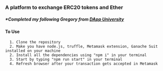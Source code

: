 ### A platform to exchange ERC20 tokens and Ether

##### \*Completed my following Gregory from [DApp University](https://www.dappuniversity.com/)

#### To Use

      1. Clone the repository
      2. Make you have node.js, truffle, Metamask extension, Ganache Suit installed on your machine
      2. Install all the dependencies using "npm i" in your terminal
      3. Start by typing "npm run start" in your terminal
      4. Refresh browser after your transaction gets accepted in Metamask
